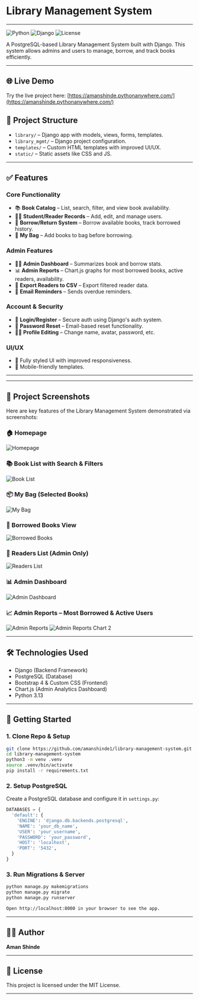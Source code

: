 # Library Management System


---

![Python](https://img.shields.io/badge/Python-3.13-blue)
![Django](https://img.shields.io/badge/Django-5.2-green)
![License](https://img.shields.io/badge/License-MIT-green)

A PostgreSQL-based Library Management System built with Django. This system allows admins and users to manage, borrow, and track books efficiently.

---

## 🌐 Live Demo

Try the live project here: [https://amanshinde.pythonanywhere.com/](https://amanshinde.pythonanywhere.com/)


## 📁 Project Structure
- `library/` – Django app with models, views, forms, templates.
- `library_mgmt/` – Django project configuration.
- `templates/` – Custom HTML templates with improved UI/UX.
- `static/` – Static assets like CSS and JS.

---

## ✅ Features
### Core Functionality
- 📚 **Book Catalog** – List, search, filter, and view book availability.
- 🙋‍♂️ **Student/Reader Records** – Add, edit, and manage users.
- 🔁 **Borrow/Return System** – Borrow available books, track borrowed history.
- 🛒 **My Bag** – Add books to bag before borrowing.

### Admin Features
- 🙋‍♂️ **Admin Dashboard** – Summarizes book and borrow stats.
- 📊 **Admin Reports** – Chart.js graphs for most borrowed books, active readers, availability.
- 📂 **Export Readers to CSV** – Export filtered reader data.
- 📧 **Email Reminders** – Sends overdue reminders.

### Account & Security
- 🔐 **Login/Register** – Secure auth using Django's auth system.
- 🔄 **Password Reset** – Email-based reset functionality.
- 🧑‍🎓 **Profile Editing** – Change name, avatar, password, etc.

### UI/UX
- 🎨 Fully styled UI with improved responsiveness.
- 📱 Mobile-friendly templates.

---

---

## 📸 Project Screenshots

Here are key features of the Library Management System demonstrated via screenshots:

### 🏠 Homepage
![Homepage](screenshots/Homepage.png)

### 📚 Book List with Search & Filters
![Book List](screenshots/Book%20List%20with%20Filter:Search.png)

### 📦 My Bag (Selected Books)
![My Bag](screenshots/My%20Bag%20%28Selected%20Books%29.png)

### 📖 Borrowed Books View
![Borrowed Books](screenshots/Borrowed%20Books%20View.png)


### 👥 Readers List (Admin Only)
![Readers List](screenshots/Readers%20List%20%28Admin%20Only%29.png)

### 📊 Admin Dashboard
![Admin Dashboard](screenshots/admin_dashboard.png)

### 📈 Admin Reports – Most Borrowed & Active Users
![Admin Reports](screenshots/Admin%20Reports%20%28Most%20Borrowed%20%26%20Active%20Users%29.png)
![Admin Reports Chart 2](screenshots/Admin%20Reports%20%28Most%20Borrowed%20%26%20Active%20Users%291.png)

---


## 🛠️ Technologies Used
- Django (Backend Framework)
- PostgreSQL (Database)
- Bootstrap 4 & Custom CSS (Frontend)
- Chart.js (Admin Analytics Dashboard)
- Python 3.13

---

## 🚀 Getting Started
### 1. Clone Repo & Setup
```bash
git clone https://github.com/amanshinde1/library-management-system.git
cd library-management-system
python3 -m venv .venv
source .venv/bin/activate
pip install -r requirements.txt
```

### 2. Setup PostgreSQL
Create a PostgreSQL database and configure it in `settings.py`:
```python
DATABASES = {
  'default': {
    'ENGINE': 'django.db.backends.postgresql',
    'NAME': 'your_db_name',
    'USER': 'your_username',
    'PASSWORD': 'your_password',
    'HOST': 'localhost',
    'PORT': '5432',
  }
}
```

### 3. Run Migrations & Server
```bash
python manage.py makemigrations
python manage.py migrate
python manage.py runserver

Open http://localhost:8000 in your browser to see the app.
```

---

## 👨‍💻 Author
**Aman Shinde**

---

## 📄 License
This project is licensed under the MIT License.

---

